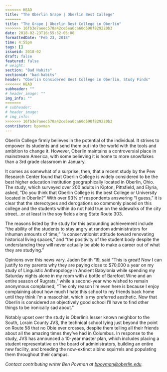 ```yaml
---
<<<<<<< HEAD
title: "The Oberlin Grape | Oberlin Best Callege"
=======
title: "The Grape | Oberlin Best College in Oberlin"
>>>>>>> 16fb3e7aeec570a42ce5ea6ca60d590f829220b3
date: 2018-02-23T16:55:52-05:00
formattedDate: "Feb 23, 2018"
time: 4:55pm
tags: []
issueid: 2018-02
draft: false
featured: false
# weight: 
section: "Bad Habits"
sectionid: "bad-habits"
header: "Oberlin Considered Best College in Oberlin, Study Finds"
<<<<<<< HEAD
subheader: ""
# header_image: ""
img_info: ""
=======
# subheader:
# header_image:
# img_info:
>>>>>>> 16fb3e7aeec570a42ce5ea6ca60d590f829220b3
contributor: bpovman
---
```


Oberlin College firmly believes in the potential of the individual. It strives to empower its students and send them out into the world with the tools and ambition to change it. However, Oberlin maintains a controversial place in mainstream America, with some believing it is home to more snowflakes than a 3rd grade classroom in January.

It comes as somewhat of a surprise, then, that a recent study by the Pew Research Center found that Oberlin College is widely considered to be the best higher education institution geographically located in Oberlin, Ohio. The study, which surveyed over 200 adults in Kipton, Pittsfield, and Elyria, asked, “Do you think that Oberlin College is the best College or University located in Oberlin?” With over 93% of respondents answering “I guess,” it is clear that the stereotypes and derogations so commonly placed on this college and the students within do not hold true on the sidewalks of the city street…or at least in the soy fields along State Route 303.

The reasons listed by the study for this astounding achievement include “the ability of the students to stay angry at random administrators for inhuman amounts of time,” “a conservationist attitude toward renovating historical living spaces,” and “the positivity of the student body despite the understanding they will never actually be able to make a career out of what they are studying.” 

Opinions over this news vary. Jaden Smith ‘19, said “This is great! Now I can justify to my parents why they are paying close to $70,000 a year on my study of Linguistic Anthropology in Ancient Babylonia while spending my Saturday nights alone in my room with a bottle of Barefoot Wine and an entire season of Rugrats,” while a second-year who wished to remain anonymous complained, “The only reason I’m even here is because I enjoy complaining about how much I hate this school to my friends back home until they think I’m a masochist, which is my preferred aesthetic. Now that Oberlin is considered an objectively good school I’ll have to find other things to be ironically sad about.”

Notably upset over the study is Oberlin’s lesser known neighbor to the South, Lorain County JVS, the technical school lying just beyond the point on Route 58 that no Obie ever crosses, despite them telling all their friends about all the amazing times they’ve had in Columbus. In response to the study, JVS has announced a 10-year master plan, which includes placing a student representative on the board of administrators, building an entire new facility, and breeding the now-extinct albino squirrels and populating them throughout their campus.

*Contact contributing writer Ben Povman at bpovman@oberlin.edu.*
